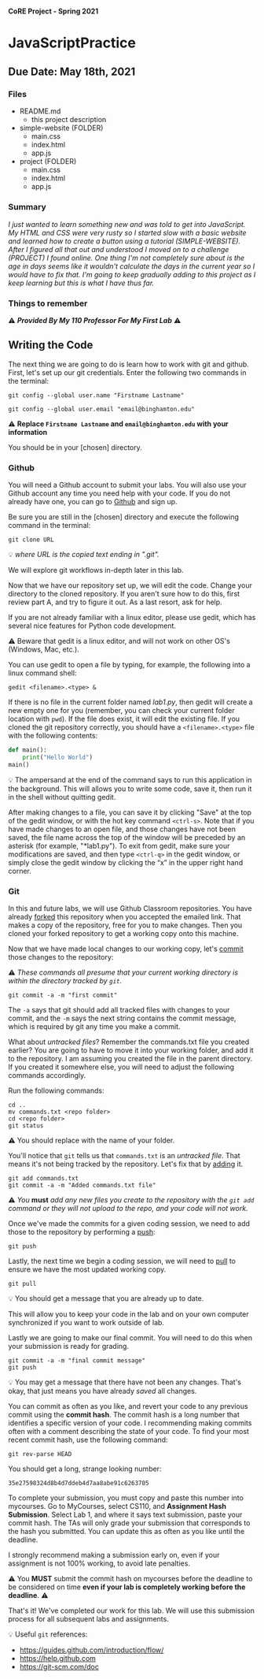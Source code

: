 #### CoRE Project - Spring 2021
# JavaScriptPractice
## Due Date: May 18th, 2021

### Files
* README.md
    * this project description
* simple-website (FOLDER)
    * main.css
    * index.html
    * app.js
* project (FOLDER)
    * main.css
    * index.html
    * app.js
### Summary
*I just wanted to learn something new and was told to get into JavaScript. My HTML and CSS were very rusty so I started slow with a basic website and learned how to create a button using a tutorial (SIMPLE-WEBSITE). After I figured all that out and understood I moved on to a challenge (PROJECT) I found online. One thing I'm not completely sure about is the age in days seems like it wouldn't calculate the days in the current year so I would have to fix that. I'm going to keep gradually adding to this project as I keep learning but this is what I have thus far.*

### Things to remember
:warning: **_Provided By My 110 Professor For My First Lab_** :warning:
## Writing the Code
The next thing we are going to do is learn how to work with git and github.
First, let's set up our git credentials. Enter the following two commands in the terminal:

`git config --global user.name "Firstname Lastname"`

`git config --global user.email "email@binghamton.edu"`

:warning: **Replace `Firstname Lastname` and `email@binghamton.edu` with your information**

You should be in your [chosen] directory.

### Github
You will need a Github account to submit your labs. You will also use your Github account any time you need help with your code. If you do not already have one, you can go to [Github](https://github.com) and sign up.

Be sure you are still in the [chosen] directory and execute the following command in the terminal:

`git clone URL`

:bulb: *where URL is the copied text ending in ".git".*

We will explore git workflows in-depth later in this lab.

Now that we have our repository set up, we will edit the code. Change your directory to the cloned repository. If you aren't sure how to do this, first review part A, and try to figure it out. As a last resort, ask for help.

If you are not already familiar with a linux editor, please use gedit, which has several nice features for Python code development.

:warning: Beware that gedit is a linux editor, and will not work on other OS's (Windows, Mac, etc.).

You can use gedit to open a file by typing, for example, the following into a linux command shell:

`gedit <filename>.<type> &`

If there is no file in the current folder named *lab1.py*, then gedit will create a new empty one for you (remember, you can check your current folder location with `pwd`). If the file does exist, it will edit the existing file. If you cloned the git repository correctly, you should have a `<filename>.<type>` file with the following contents:

```python
def main():
    print("Hello World")
main()
```

:bulb: The ampersand at the end of the command says to run this application in the background. This will allows you to write some code, save it, then run it in the shell without quitting gedit.

After making changes to a file, you can save it by clicking "Save" at the top of the gedit window, or with the hot key command `<ctrl-s>`. Note that if you have made changes to an open file, and those changes have not been saved, the file name across the top of the window will be preceded by an asterisk (for example, "\*lab1.py"). To exit from gedit, make sure your modifications are saved, and then type `<ctrl-q>` in the gedit window, or simply close the gedit window by clicking the “x” in the upper right hand corner.

### Git

In this and future labs, we will use Github Classroom repositories. You have already [forked](https://help.github.com/articles/fork-a-repo/) this repository when you accepted the emailed link. That makes a copy of the repository, free for you to make changes. Then you cloned your forked repository to get a working copy onto this machine.

Now that we have made local changes to our working copy, let's [commit](https://git-scm.com/docs/git-commit) those changes to the repository:

:warning: *These commands all presume that your current working directory is within the directory tracked by `git`.*

```shell
git commit -a -m "first commit"
```

The `-a` says that git should add all tracked files with changes to your commit, and the `-m` says the next string contains the commit message, which is required by git any time you make a commit.

What about _untracked files_? Remember the commands.txt file you created earlier? You are going to have to move it into your working folder, and add it to the repository. I am assuming you created the file in the parent directory. If you created it somewhere else, you will need to adjust the following commands accordingly.

Run the following commands:

```shell
cd ..
mv commands.txt <repo folder>
cd <repo folder>
git status
```
:warning: You should replace <repo folder> with the name of your folder.

You'll notice that `git` tells us that `commands.txt` is an _untracked file_. That means it's not being tracked by the repository. Let's fix that by [adding](https://git-scm.com/docs/git-add) it.

```shell
git add commands.txt
git commit -a -m "Added commands.txt file"
```
:warning: *You* __must__ *add any new files you create to the repository with the `git add` command or they will not upload to the repo, and your code will not work.*

Once we've made the commits for a given coding session, we need to add those to the repository by performing a [push](https://git-scm.com/docs/git-push):

```shell
git push
```

Lastly, the next time we begin a coding session, we will need to [pull](https://git-scm.com/docs/git-pull) to ensure we have the most updated working copy.

```shell
git pull
```
:bulb: You should get a message that you are already up to date.

This will allow you to keep your code in the lab and on your own computer synchronized if you want to work outside of lab.

Lastly we are going to make our final commit. You will need to do this when your submission is ready for grading.

```shell
git commit -a -m "final commit message"
git push
```

:bulb: You may get a message that there have not been any changes. That's okay, that just means you have already *saved* all changes.

You can commit as often as you like, and revert your code to any previous commit using the **commit hash**. The commit hash is a long number that identifies a specific version of your code. I recommending making commits often with a comment describing the state of your code. To find your most recent commit hash, use the following command:

```shell
git rev-parse HEAD
```    
You should get a long, strange looking number:
```
35e27598324d8b4d7ddeb4d7aa8abe91c6263705
```

To complete your submission, you must copy and paste this number into mycourses. Go to MyCourses, select CS110, and **Assignment Hash Submission**. Select Lab 1, and where it says text submission, paste your commit hash. The TAs will only grade your submission that corresponds to the hash you submitted. You can update this as often as you like until the deadline.

I strongly recommend making a submission early on, even if your assignment is not 100% working, to avoid late penalties.

:warning: You __MUST__ submit the commit hash on mycourses before the deadline to be considered on time **even if your lab is completely working before the deadline**. :warning:

That's it! We've completed our work for this lab. We will use this submission process for all subsequent labs and assignments.

:bulb: Useful `git` references:
- https://guides.github.com/introduction/flow/
- https://help.github.com
- https://git-scm.com/doc
